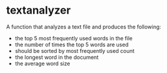 # textanalyzer

A function that analyzes a text file and produces the following:
- the top 5 most frequently used words in the file
- the number of times the top 5 words are used
- should be sorted by most frequently used count
- the longest word in the document
- the average word size
